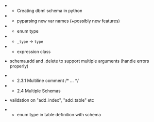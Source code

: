 * - Creating dbml schema in python
* - pyparsing new var names (+possibly new features)
* - enum type
* - `_type` -> `type`
* - expression class
- schema.add and .delete to support multiple arguments (handle errors properly)
* - 2.3.1 Multiline comment /* ... */
* - 2.4 Multiple Schemas
- validation on "add_index", "add_table" etc
* - enum type in table definition with schema